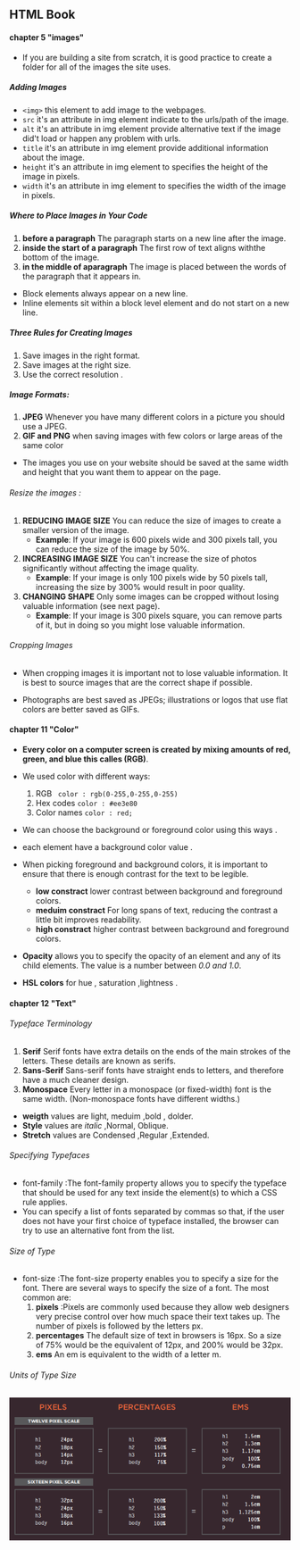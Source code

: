 ## HTML Book
#### chapter 5 "images"
* If you are building a site from scratch, it is good practice to create a folder for all of the images the site uses.
##### Adding Images 
* `<img>` this element to add image to the webpages.
* `src` it's an attribute in img element indicate to the urls/path of the image.
* `alt` it's an attribute in img element provide alternative text if the image did't load or happen any problem with urls.
* `title`  it's an attribute in img element provide additional information about the image.
* `height` it's an attribute in img element to specifies the height of the image in pixels.
* `width` it's an attribute in img element to specifies the width of the image in pixels.

##### Where to Place Images in Your Code
1. **before a paragraph** The paragraph starts on a new line after the image.
2. **inside the start of a paragraph** The first row of text aligns withthe bottom of the image.
3. **in the middle of aparagraph** The image is placed between the words of the paragraph that it appears in.


* Block elements always appear on a new line.
* Inline elements sit within a block level element and do not start on a new line.

##### Three Rules for Creating Images
1. Save images in the right format.
2. Save images at the right size.
3. Use the correct resolution .

##### Image Formats: 
1. **JPEG**  Whenever you have many different colors in a picture you should use a JPEG.
2. **GIF and PNG**  when saving images with few colors or large areas of the same color

* The images you use on your website should be saved at the same width and height that you want them to appear on the page.


###### Resize the images :
1. **REDUCING IMAGE SIZE** You can reduce the size of images to create a smaller version of the image.
     * **Example**: If your image is 600 pixels wide and 300 pixels tall, you can reduce the size of the image by 50%.
2. **INCREASING IMAGE SIZE** You can't increase the size of photos significantly without affecting the image quality.
     * **Example**: If your image is only 100 pixels wide by 50 pixels tall, increasing the size by 300% would result in poor quality.
3. **CHANGING SHAPE** Only some images can be cropped without losing valuable information (see next page).
     * **Example**: If your image is 300 pixels square, you can remove parts of it, but in doing so you might lose valuable information.


###### Cropping Images
* When cropping images it is important not to lose valuable information. It is best to source images that are the correct shape if possible.

* Photographs are best saved as JPEGs; illustrations or logos that use flat colors are better saved as GIFs.




#### chapter 11 "Color"
* **Every color on a computer screen is created by mixing amounts of red, green, and blue this calles (RGB)**.
* We used color with different ways:
     1. RGB ` color : rgb(0-255,0-255,0-255)` 
     2. Hex codes `color : #ee3e80`
     3. Color names `color : red;`

* We can choose the background or foreground color using this ways .
* each element have a background color value .
* When picking foreground and background colors, it is important to ensure that there is enough contrast for the text to be legible.
     * **low constract** lower contrast between background and foreground colors.
     * **meduim constract** For long spans of text, reducing the contrast a little bit improves readability.
     * **high constract** higher contrast between background and foreground colors.

* **Opacity** allows you to specify the opacity of an element and any of its child elements. The value is a number between *0.0 and 1.0*.

* **HSL colors** for hue , saturation ,lightness .



#### chapter 12 "Text" 
###### Typeface Terminology
1. **Serif** Serif fonts have extra details on the ends of the main strokes of the letters. These details are known as serifs.
2. **Sans-Serif** Sans-serif fonts have straight ends to letters, and therefore have a much cleaner design.
3. **Monospace** Every letter in a monospace (or fixed-width) font is the same width. (Non-monospace fonts have different widths.)

* **weigth** values are light, meduim ,bold , dolder.
* **Style** values are *italic* ,Normal, Oblique.
* **Stretch** values are Condensed ,Regular ,Extended.


###### Specifying Typefaces 

* font-family :The font-family property allows you to specify the typeface that should be used for any text inside the element(s) to which a CSS rule applies.
* You can specify a list of fonts separated by commas so that, if the user does not have your first choice of typeface installed, the browser can try to use an alternative font from the list.


###### Size of Type
* font-size :The font-size property enables you to specify a size for the font. There are several ways to specify the size of a font. The most common are:
     1. **pixels** :Pixels are commonly used because they allow web designers very precise control over how much space their text takes up. The number of pixels is followed by the letters px.
     2. **percentages** The default size of text in browsers is 16px. So a size of 75% would be the equivalent of 12px, and 200% would be 32px.
     3. **ems** An em is equivalent to the width of a letter m.

###### Units of Type Size
![Units of Type Size](size.png)
